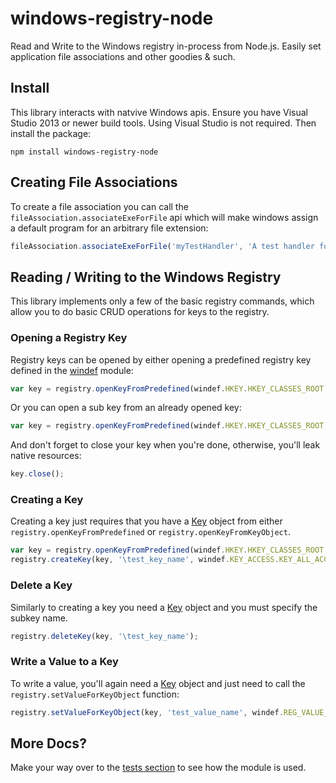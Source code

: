 # windows-registry-node

Read and Write to the Windows registry in-process from Node.js. Easily set application file associations and other goodies &amp; such.

## Install

This library interacts with natvive Windows apis. Ensure you have Visual Studio 2013 or newer build tools. Using Visual Studio is not 
required. Then install the package:

```
npm install windows-registry-node
```

## Creating File Associations

To create a file association you can call the `fileAssociation.associateExeForFile` api which will make windows assign a default program for
an arbitrary file extension:

```js
fileAssociation.associateExeForFile('myTestHandler', 'A test handler for unit tests', 'C:\\path\\to\\icon', 'C:\\Program Files\\nodejs\\node.exe %1', '.zzz');
```
## Reading / Writing to the Windows Registry

This library implements only a few of the basic registry commands, which allow you to do basic CRUD 
operations for keys to the registry.

### Opening a Registry Key

Registry keys can be opened by either opening a predefined registry key defined in the [windef](lib/windef.js) module:

```js
var key = registry.openKeyFromPredefined(windef.HKEY.HKEY_CLASSES_ROOT, '.txt', windef.KEY_ACCESS.KEY_ALL_ACCESS);
```

Or you can open a sub key from an already opened key:

```js
var key = registry.openKeyFromPredefined(windef.HKEY.HKEY_CLASSES_ROOT, '.txt', windef.KEY_ACCESS.KEY_ALL_ACCESS);
```

And don't forget to close your key when you're done, otherwise, you'll leak native resources:

```js
key.close();
```

### Creating a Key

Creating a key just requires that you have a [Key](lib/key.js) object from either `registry.openKeyFromPredefined` or
`registry.openKeyFromKeyObject`.

```js
var key = registry.openKeyFromPredefined(windef.HKEY.HKEY_CLASSES_ROOT, '.txt', windef.KEY_ACCESS.KEY_ALL_ACCESS);
registry.createKey(key, '\test_key_name', windef.KEY_ACCESS.KEY_ALL_ACCESS);
```

### Delete a Key

Similarly to creating a key you need a [Key](lib/key.js) object and you must specify the subkey name.

```js
registry.deleteKey(key, '\test_key_name');
```

### Write a Value to a Key

To write a value, you'll again need a [Key](lib/key.js) object and just need to call the `registry.setValueForKeyObject` function:

```js
registry.setValueForKeyObject(key, 'test_value_name', windef.REG_VALUE_TYPE.REG_SZ, 'test_value');
``` 

## More Docs?

Make your way over to the [tests section](test) to see how the module is used.